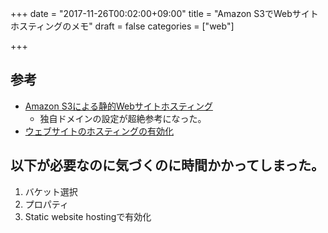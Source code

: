 +++
date = "2017-11-26T00:02:00+09:00"
title = "Amazon S3でWebサイトホスティングのメモ"
draft = false
categories = ["web"]

+++

## 参考

* [Amazon S3による静的Webサイトホスティング](https://www.slideshare.net/horiyasu/amazon-s3web-27138902)
    * 独自ドメインの設定が超絶参考になった。
* [ウェブサイトのホスティングの有効化](http://docs.aws.amazon.com/ja_jp/AmazonS3/latest/dev/EnableWebsiteHosting.html)


## 以下が必要なのに気づくのに時間かかってしまった。

1. バケット選択
1. プロパティ
1. Static website hostingで有効化
